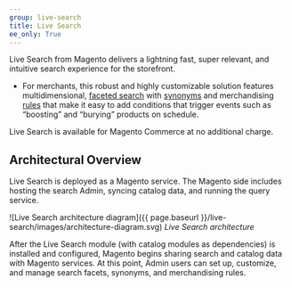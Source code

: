 ```yaml
---
group: live-search
title: Live Search
ee_only: True
---
```


Live Search from Magento delivers a lightning fast, super relevant, and intuitive search experience for the storefront.

-  For merchants, this robust and highly customizable solution features multidimensional, [faceted search](https://docs.magento.com/user-guide/live-search/facets.html) with [synonyms](https://docs.magento.com/user-guide/live-search/synonyms.html) and merchandising [rules](https://docs.magento.com/user-guide/live-search/rules.html) that make it easy to add conditions that trigger events such as “boosting” and “burying” products on schedule.

Live Search is available for Magento Commerce at no additional charge.

## Architectural Overview

Live Search is deployed as a Magento service. The Magento side includes hosting the search Admin, syncing catalog data, and running the query service.

![Live Search architecture diagram]({{ page.baseurl }}/live-search/images/architecture-diagram.svg)
_Live Search architecture_

After the Live Search module (with catalog modules as dependencies) is installed and configured, Magento begins sharing search and catalog data with Magento services. At this point, Admin users can set up, customize, and manage search facets, synonyms, and merchandising rules.

